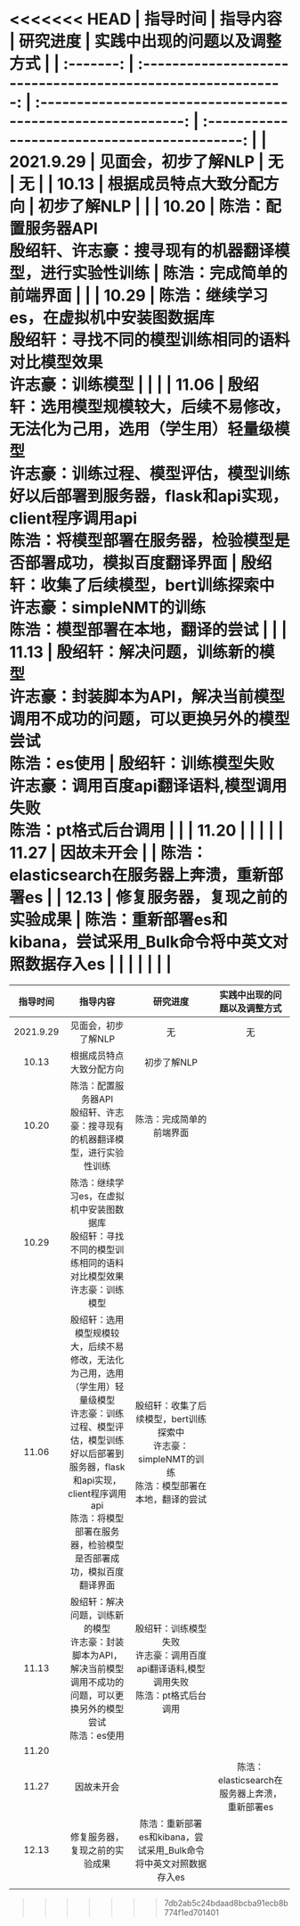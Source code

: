 <<<<<<< HEAD
| 指导时间  |                           指导内容                           |                           研究进度                           |         实践中出现的问题以及调整方式          |
| :-------: | :----------------------------------------------------------: | :----------------------------------------------------------: | :-------------------------------------------: |
| 2021.9.29 |                     见面会，初步了解NLP                      |                              无                              |                      无                       |
|   10.13   |                   根据成员特点大致分配方向                   |                         初步了解NLP                          |                                               |
|   10.20   | 陈浩：配置服务器API<br />殷绍轩、许志豪：搜寻现有的机器翻译模型，进行实验性训练 |                   陈浩：完成简单的前端界面                   |                                               |
|   10.29   | 陈浩：继续学习es，在虚拟机中安装图数据库<br />殷绍轩：寻找不同的模型训练相同的语料对比模型效果<br />许志豪：训练模型 |                                                              |                                               |
|   11.06   | 殷绍轩：选用模型规模较大，后续不易修改，无法化为己用，选用（学生用）轻量级模型<br />许志豪：训练过程、模型评估，模型训练好以后部署到服务器，flask和api实现，client程序调用api<br />陈浩：将模型部署在服务器，检验模型是否部署成功，模拟百度翻译界面 | 殷绍轩：收集了后续模型，bert训练探索中<br />许志豪：simpleNMT的训练 <br />陈浩：模型部署在本地，翻译的尝试 |                                               |
|   11.13   | 殷绍轩：解决问题，训练新的模型<br />许志豪：封装脚本为API，解决当前模型调用不成功的问题，可以更换另外的模型尝试<br />陈浩：es使用 | 殷绍轩：训练模型失败<br />许志豪：调用百度api翻译语料,模型调用失败<br />陈浩：pt格式后台调用 |                                               |
|   11.20   |                                                              |                                                              |                                               |
|   11.27   |                          因故未开会                          |                                                              | 陈浩：elasticsearch在服务器上奔溃，重新部署es |
|   12.13   |                修复服务器，复现之前的实验成果                | 陈浩：重新部署es和kibana，尝试采用_Bulk命令将中英文对照数据存入es |                                               |
|           |                                                              |                                                              |                                               |
=======
| 指导时间  |                           指导内容                           |                           研究进度                           |         实践中出现的问题以及调整方式          |
| :-------: | :----------------------------------------------------------: | :----------------------------------------------------------: | :-------------------------------------------: |
| 2021.9.29 |                     见面会，初步了解NLP                      |                              无                              |                      无                       |
|   10.13   |                   根据成员特点大致分配方向                   |                         初步了解NLP                          |                                               |
|   10.20   | 陈浩：配置服务器API<br />殷绍轩、许志豪：搜寻现有的机器翻译模型，进行实验性训练 |                   陈浩：完成简单的前端界面                   |                                               |
|   10.29   | 陈浩：继续学习es，在虚拟机中安装图数据库<br />殷绍轩：寻找不同的模型训练相同的语料对比模型效果<br />许志豪：训练模型 |                                                              |                                               |
|   11.06   | 殷绍轩：选用模型规模较大，后续不易修改，无法化为己用，选用（学生用）轻量级模型<br />许志豪：训练过程、模型评估，模型训练好以后部署到服务器，flask和api实现，client程序调用api<br />陈浩：将模型部署在服务器，检验模型是否部署成功，模拟百度翻译界面 | 殷绍轩：收集了后续模型，bert训练探索中<br />许志豪：simpleNMT的训练 <br />陈浩：模型部署在本地，翻译的尝试 |                                               |
|   11.13   | 殷绍轩：解决问题，训练新的模型<br />许志豪：封装脚本为API，解决当前模型调用不成功的问题，可以更换另外的模型尝试<br />陈浩：es使用 | 殷绍轩：训练模型失败<br />许志豪：调用百度api翻译语料,模型调用失败<br />陈浩：pt格式后台调用 |                                               |
|   11.20   |                                                              |                                                              |                                               |
|   11.27   |                          因故未开会                          |                                                              | 陈浩：elasticsearch在服务器上奔溃，重新部署es |
|   12.13   |                修复服务器，复现之前的实验成果                | 陈浩：重新部署es和kibana，尝试采用_Bulk命令将中英文对照数据存入es |                                               |
|           |                                                              |                                                              |                                               |
>>>>>>> 7db2ab5c24bdaad8bcba91ecb8b774f1ed701401
